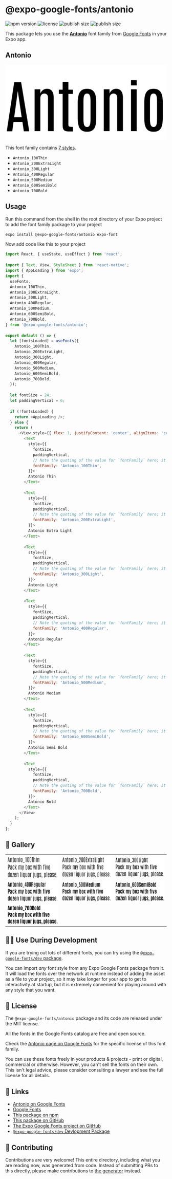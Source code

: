 # @expo-google-fonts/antonio

![npm version](https://flat.badgen.net/npm/v/@expo-google-fonts/antonio)
![license](https://flat.badgen.net/github/license/expo/google-fonts)
![publish size](https://flat.badgen.net/packagephobia/install/@expo-google-fonts/antonio)
![publish size](https://flat.badgen.net/packagephobia/publish/@expo-google-fonts/antonio)

This package lets you use the [**Antonio**](https://fonts.google.com/specimen/Antonio) font family from [Google Fonts](https://fonts.google.com/) in your Expo app.

## Antonio

![Antonio](./font-family.png)

This font family contains [7 styles](#-gallery).

- `Antonio_100Thin`
- `Antonio_200ExtraLight`
- `Antonio_300Light`
- `Antonio_400Regular`
- `Antonio_500Medium`
- `Antonio_600SemiBold`
- `Antonio_700Bold`

## Usage

Run this command from the shell in the root directory of your Expo project to add the font family package to your project
```sh
expo install @expo-google-fonts/antonio expo-font
```

Now add code like this to your project
```js
import React, { useState, useEffect } from 'react';

import { Text, View, StyleSheet } from 'react-native';
import { AppLoading } from 'expo';
import {
  useFonts,
  Antonio_100Thin,
  Antonio_200ExtraLight,
  Antonio_300Light,
  Antonio_400Regular,
  Antonio_500Medium,
  Antonio_600SemiBold,
  Antonio_700Bold,
} from '@expo-google-fonts/antonio';

export default () => {
  let [fontsLoaded] = useFonts({
    Antonio_100Thin,
    Antonio_200ExtraLight,
    Antonio_300Light,
    Antonio_400Regular,
    Antonio_500Medium,
    Antonio_600SemiBold,
    Antonio_700Bold,
  });

  let fontSize = 24;
  let paddingVertical = 6;

  if (!fontsLoaded) {
    return <AppLoading />;
  } else {
    return (
      <View style={{ flex: 1, justifyContent: 'center', alignItems: 'center' }}>
        <Text
          style={{
            fontSize,
            paddingVertical,
            // Note the quoting of the value for `fontFamily` here; it expects a string!
            fontFamily: 'Antonio_100Thin',
          }}>
          Antonio Thin
        </Text>

        <Text
          style={{
            fontSize,
            paddingVertical,
            // Note the quoting of the value for `fontFamily` here; it expects a string!
            fontFamily: 'Antonio_200ExtraLight',
          }}>
          Antonio Extra Light
        </Text>

        <Text
          style={{
            fontSize,
            paddingVertical,
            // Note the quoting of the value for `fontFamily` here; it expects a string!
            fontFamily: 'Antonio_300Light',
          }}>
          Antonio Light
        </Text>

        <Text
          style={{
            fontSize,
            paddingVertical,
            // Note the quoting of the value for `fontFamily` here; it expects a string!
            fontFamily: 'Antonio_400Regular',
          }}>
          Antonio Regular
        </Text>

        <Text
          style={{
            fontSize,
            paddingVertical,
            // Note the quoting of the value for `fontFamily` here; it expects a string!
            fontFamily: 'Antonio_500Medium',
          }}>
          Antonio Medium
        </Text>

        <Text
          style={{
            fontSize,
            paddingVertical,
            // Note the quoting of the value for `fontFamily` here; it expects a string!
            fontFamily: 'Antonio_600SemiBold',
          }}>
          Antonio Semi Bold
        </Text>

        <Text
          style={{
            fontSize,
            paddingVertical,
            // Note the quoting of the value for `fontFamily` here; it expects a string!
            fontFamily: 'Antonio_700Bold',
          }}>
          Antonio Bold
        </Text>
      </View>
    );
  }
};

```

## 🔡 Gallery


||||
|-|-|-|
|![Antonio_100Thin](./Antonio_100Thin.ttf.png)|![Antonio_200ExtraLight](./Antonio_200ExtraLight.ttf.png)|![Antonio_300Light](./Antonio_300Light.ttf.png)||
|![Antonio_400Regular](./Antonio_400Regular.ttf.png)|![Antonio_500Medium](./Antonio_500Medium.ttf.png)|![Antonio_600SemiBold](./Antonio_600SemiBold.ttf.png)||
|![Antonio_700Bold](./Antonio_700Bold.ttf.png)||||


## 👩‍💻 Use During Development

If you are trying out lots of different fonts, you can try using the [`@expo-google-fonts/dev` package](https://github.com/expo/google-fonts/tree/master/font-packages/dev#readme).

You can import *any* font style from any Expo Google Fonts package from it. It will load the fonts
over the network at runtime instead of adding the asset as a file to your project, so it may take longer
for your app to get to interactivity at startup, but it is extremely convenient
for playing around with any style that you want.

## 📖 License

The `@expo-google-fonts/antonio` package and its code are released under the MIT license.

All the fonts in the Google Fonts catalog are free and open source.

Check the [Antonio page on Google Fonts](https://fonts.google.com/specimen/Antonio) for the specific license of this font family.

You can use these fonts freely in your products & projects - print or digital, commercial or otherwise. However, you can't sell the fonts on their own. This isn't legal advice, please consider consulting a lawyer and see the full license for all details.

## 🔗 Links

- [Antonio on Google Fonts](https://fonts.google.com/specimen/Antonio)
- [Google Fonts](https://fonts.google.com/)
- [This package on npm](https://www.npmjs.com/package/@expo-google-fonts/antonio)
- [This package on GitHub](https://github.com/expo/google-fonts/tree/master/font-packages/antonio)
- [The Expo Google Fonts project on GitHub](https://github.com/expo/google-fonts)
- [`@expo-google-fonts/dev` Devlopment Package](https://github.com/expo/google-fonts/tree/master/font-packages/dev)

## 🤝 Contributing

Contributions are very welcome! This entire directory, including what you are reading now, was generated from code. Instead of submitting PRs to this directly, please make contributions to [the generator](https://github.com/expo/google-fonts/tree/master/packages/generator) instead.
